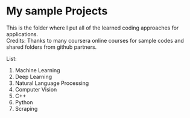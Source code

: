 # My sample Projects
This is the folder where I put all of the learned coding approaches for applications. <br>
Credits: Thanks to many coursera online courses for sample codes and shared folders from github partners.

List:
1. Machine Learning
2. Deep Learning
3. Natural Language Processing
4. Computer Vision
5. C++
6. Python
7. Scraping
